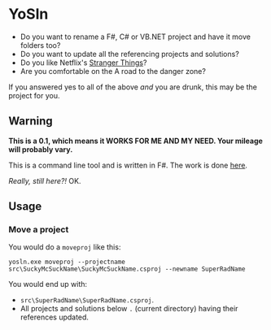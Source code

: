 # YoSln

* Do you want to rename a F#, C# or VB.NET project and have it move folders too?
* Do you want to update all the referencing projects and solutions?
* Do you like Netflix's [Stranger Things](https://www.netflix.com/gb/title/80057281)?
* Are you comfortable on the A road to the danger zone?

If you answered yes to all of the above *and* you are drunk, this may be the project for you.

## Warning

**This is a 0.1, which means it WORKS FOR ME AND MY NEED. Your mileage will probably vary.**

This is a command line tool and is written in F#.  The work is done [here](https://github.com/bentayloruk/YoSln/blob/master/src/YoSln/Program.fs).

*Really, still here?!*  OK.

## Usage

### Move a project

You would do a `moveproj` like this:

`yosln.exe moveproj --projectname src\SuckyMcSuckName\SuckyMcSuckName.csproj --newname SuperRadName`

You would end up with:

* `src\SuperRadName\SuperRadName.csproj`.
* All projects and solutions below `.` (current directory) having their references updated.

